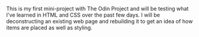 This is my first mini-project with The Odin Project and will be testing what I've learned in HTML and CSS over the past few days. I will be deconstructing an existing web page and rebuilding it to get an idea of how items are placed as well as styling.